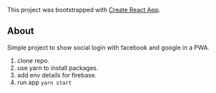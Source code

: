 This project was bootstrapped with [Create React App](https://github.com/facebook/create-react-app).

## About

Simple project to show social login with facebook and google in a PWA.

1. clone repo.
2. use yarn to install packages.
3. add env details for firebase.
4. run app `yarn start`
